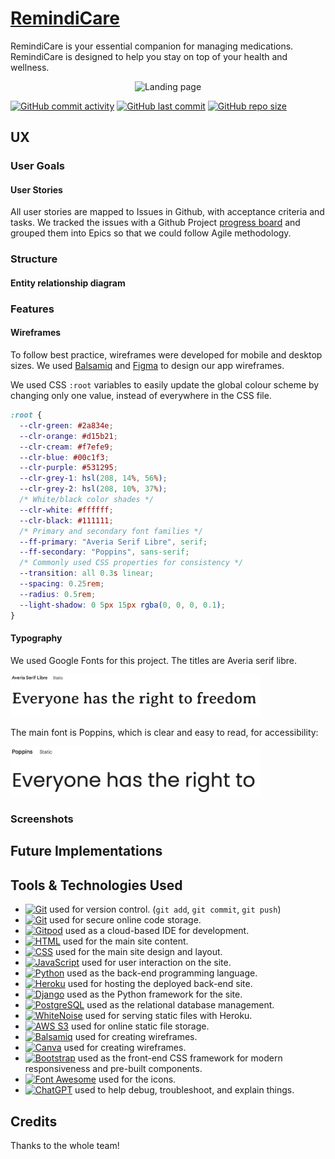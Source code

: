 # [RemindiCare](https://remindicare-c84864436945.herokuapp.com/)

RemindiCare is your essential companion for managing medications. RemindiCare is designed to help you stay on top of your health and wellness.

<div align="center">
  <img src="landing-page.png" alt="Landing page">
</div>

[![GitHub commit activity](https://img.shields.io/github/commit-activity/t/JohnnySonTrinh/remindicare)](https://github.com/JohnnySonTrinh/remindicare/commits/main)
[![GitHub last commit](https://img.shields.io/github/last-commit/JohnnySonTrinh/remindicare)](https://github.com/JohnnySonTrinh/remindicare/commits/main)
[![GitHub repo size](https://img.shields.io/github/repo-size/JohnnySonTrinh/remindicare)](https://github.com/JohnnySonTrinh/remindicare)

## UX

### User Goals

#### User Stories

All user stories are mapped to Issues in Github, with acceptance criteria and tasks. We tracked the issues with a Github Project [progress board](https://github.com/users/JohnnySonTrinh/projects/7) and grouped them into Epics so that we could follow Agile methodology. <br>

### Structure

#### Entity relationship diagram

<!-- These are the models that we used to build the site, and how they relate -->

### Features

#### Wireframes
To follow best practice, wireframes were developed for mobile and desktop sizes. We used [Balsamiq](https://balsamiq.com/wireframes) and [Figma](https://www.figma.com/design/M7sAzpW0rdoQYFe8Wh78Re/RemindiCare?node-id=0-1&t=Cd9Tcfz4qpEbdWce-0) to design our app wireframes.
<!-- Add Screenshot of wireframes -->

We used CSS `:root` variables to easily update the global colour scheme by changing only one value, instead of everywhere in the CSS file.

```css
:root {
  --clr-green: #2a834e;
  --clr-orange: #d15b21;
  --clr-cream: #f7efe9;
  --clr-blue: #00c1f3;
  --clr-purple: #531295;
  --clr-grey-1: hsl(208, 14%, 56%);
  --clr-grey-2: hsl(208, 10%, 37%);
  /* White/black color shades */
  --clr-white: #ffffff;
  --clr-black: #111111;
  /* Primary and secondary font families */
  --ff-primary: "Averia Serif Libre", serif;
  --ff-secondary: "Poppins", sans-serif;
  /* Commonly used CSS properties for consistency */
  --transition: all 0.3s linear;
  --spacing: 0.25rem;
  --radius: 0.5rem;
  --light-shadow: 0 5px 15px rgba(0, 0, 0, 0.1);
}
```

#### Typography

We used Google Fonts for this project. The titles are Averia serif libre.
<div align="left">
  <img src="static/images/readme/font-averia-serif-libre.png" alt="Title font" width="400">
</div>

The main font is Poppins, which is clear and easy to read, for accessibility:

<div align="left">
  <img src="static/images/readme/font-poppins.png" alt="Main font" width="400">
</div>

### Screenshots

<!-- Screenshots of the project -->

## Future Implementations

<!-- These are all the awesome things that the page will have in the future -->

## Tools & Technologies Used

- [![Git](https://img.shields.io/badge/Git-grey?logo=git&logoColor=F05032)](https://git-scm.com) used for version control. (`git add`, `git commit`, `git push`)
- [![Git](https://img.shields.io/badge/GitHub-grey?logo=github&logoColor=181717)](https://github.com) used for secure online code storage.
- [![Gitpod](https://img.shields.io/badge/Gitpod-grey?logo=gitpod&logoColor=FFAE33)](https://gitpod.io) used as a cloud-based IDE for development.
- [![HTML](https://img.shields.io/badge/HTML-grey?logo=html5&logoColor=E34F26)](https://en.wikipedia.org/wiki/HTML) used for the main site content.
- [![CSS](https://img.shields.io/badge/CSS-grey?logo=css3&logoColor=1572B6)](https://en.wikipedia.org/wiki/CSS) used for the main site design and layout.
- [![JavaScript](https://img.shields.io/badge/JavaScript-grey?logo=javascript&logoColor=F7DF1E)](https://www.javascript.com) used for user interaction on the site.
- [![Python](https://img.shields.io/badge/Python-grey?logo=python&logoColor=3776AB)](https://www.python.org) used as the back-end programming language.
- [![Heroku](https://img.shields.io/badge/Heroku-grey?logo=heroku&logoColor=430098)](https://www.heroku.com) used for hosting the deployed back-end site.
- [![Django](https://img.shields.io/badge/Django-grey?logo=django&logoColor=092E20)](https://www.djangoproject.com) used as the Python framework for the site.
- [![PostgreSQL](https://img.shields.io/badge/PostgreSQL-grey?logo=postgresql&logoColor=4169E1)](https://www.postgresql.org) used as the relational database management.
- [![WhiteNoise](https://img.shields.io/badge/WhiteNoise-grey?logo=python&logoColor=FFFFFF)](https://whitenoise.readthedocs.io) used for serving static files with Heroku.
- [![AWS S3](https://img.shields.io/badge/AWS_S3-grey?logo=amazons3&logoColor=569A31)](https://aws.amazon.com/s3) used for online static file storage.
- [![Balsamiq](https://img.shields.io/badge/Balsamiq-grey?logo=barmenia&logoColor=CE0908)](https://balsamiq.com/wireframes) used for creating wireframes.
- [![Canva](https://img.shields.io/badge/Canva-grey?logo=canva&logoColor=00C4CC)](https://www.canva.com/p/canvawireframes) used for creating wireframes.
- [![Bootstrap](https://img.shields.io/badge/Bootstrap-grey?logo=bootstrap&logoColor=7952B3)](https://getbootstrap.com) used as the front-end CSS framework for modern responsiveness and pre-built components.
- [![Font Awesome](https://img.shields.io/badge/Font_Awesome-grey?logo=fontawesome&logoColor=528DD7)](https://fontawesome.com) used for the icons.
- [![ChatGPT](https://img.shields.io/badge/ChatGPT-grey?logo=chromatic&logoColor=75A99C)](https://chat.openai.com) used to help debug, troubleshoot, and explain things.

## Credits

<!--  Resources -->

Thanks to the whole team!
